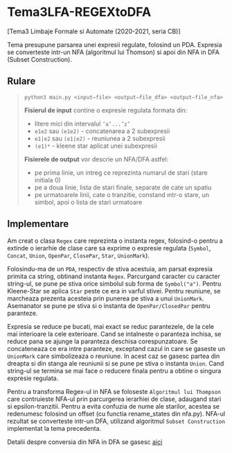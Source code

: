 # Tema3LFA-REGEXtoDFA
[Tema3 Limbaje Formale si Automate (2020-2021, seria CB)] 


Tema presupune parsarea unei expresii regulate, folosind un PDA. Expresia se converteste intr-un NFA (algoritmul lui Thomson) si apoi din NFA in DFA (Subset Construction).


## Rulare
> ```shell   
> python3 main.py <input−file> <output−file_dfa> <output−file_nfa>
> ```
>
> **Fisierul de input** contine o expresie regulata formata din:
>    - litere mici din intervalul ```’a’...’z’```
>    - ```e1e2``` sau ```(e1e2)``` - concatenarea a 2 subexpresii
>    - ```e1|e2``` sau ```(e1|e2)``` - reuniunea a 2 subexpresii
>    - ```(e1)*``` - kleene star aplicat unei subexpresii
>
> **Fisierele de output** vor descrie un NFA/DFA astfel:
>    - pe prima linie, un intreg ce reprezinta numarul de stari (stare initiala 0)
>    - pe a doua linie, lista de stari finale, separate de cate un spatiu
>    - pe urmatoarele linii, cate o tranzitie, constand ıntr-o stare, un simbol, apoi o lista de stari urmatoare


## Implementare
Am creat o clasa ```Regex``` care reprezinta o instanta regex, folosind-o pentru
a extinde o ierarhie de clase care sa exprime o expresie regulata (```Symbol```,
```Concat```, ```Union```, ```OpenPar```, ```ClosePar```, ```Star```, ```UnionMark```).

Folosindu-ma de un ```PDA```, respectiv de stiva acestuia, am parsat expresia primita
ca string, obtinand instanta ```Regex```. Parcurgand caracter cu caracter string-ul,
se pune pe stiva orice simbolul sub forma de ```Symbol("a")```. Pentru Kleene-Star se
aplica ```Star``` peste ce era in varful stivei. Pentru reuniune, se marcheaza prezenta
acesteia prin punerea pe stiva a unui ```UnionMark```. Asemanator se pune pe stiva si
o instanta de ```OpenPar/ClosedPar``` pentru paranteze.

Expresia se reduce pe bucati, mai exact se reduc parantezele, de la cele mai
interioare la cele exterioare. Cand se intalneste o paranteza inchisa, se reduce
pana se ajunge la paranteza deschisa corespunzatoare. Se concateneaza ce era intre
paranteze, exceptand cazul in care se gaseste un ```UnionMark``` care simbolizeaza o
reuniune. In acest caz se gasesc partea din dreapta si din stanga ale reuniunii
si se pune pe stiva o instanta ```Union```. Cand string-ul se termina se mai face o
reducere finala pentru a obtine o singura expresie regulata.

Pentru a transforma Regex-ul in NFA se foloseste ```Algoritmul lui Thompson``` care
contruieste NFA-ul prin parcurgerea ierarhiei de clase, adaugand stari si
epsilon-tranzitii. Pentru a evita confuzia de nume ale starilor, acestea se
redenumesc folosind un offset (cu functia rename_states din nfa.py). NFA-ul
rezultat se converteste intr-un DFA, utilizand algoritmul ```Subset Construction``` implementat la tema
precedenta.

Detalii despre conversia din NFA in DFA se gasesc [aici](https://github.com/stefaniagherasie/Tema2LFA-NFAtoDFA)
